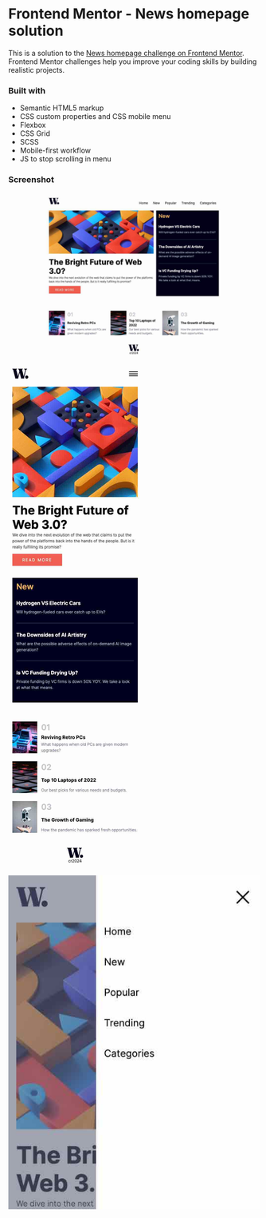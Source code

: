 # Frontend Mentor - News homepage solution

This is a solution to the [News homepage challenge on Frontend Mentor](https://www.frontendmentor.io/challenges/news-homepage-H6SWTa1MFl). Frontend Mentor challenges help you improve your coding skills by building realistic projects.

### Built with

- Semantic HTML5 markup
- CSS custom properties and CSS mobile menu
- Flexbox
- CSS Grid
- SCSS
- Mobile-first workflow
- JS to stop scrolling in menu

### Screenshot

![desktop screenshot](./screenshots/screenshot1.jpg)
![mobile screenshot](./screenshots/screenshot2.jpg)
![mobile menu screenshot](./screenshots/screenshot3.jpg)
